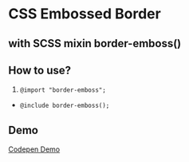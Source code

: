 # CSS Embossed Border 
## with SCSS mixin border-emboss()

## How to use?
1. <code>@import "border-emboss";</code>
- <code>@include border-emboss();</code>

## Demo 
[Codepen Demo](http://codepen.io/Belyash/pen/JomEEe)